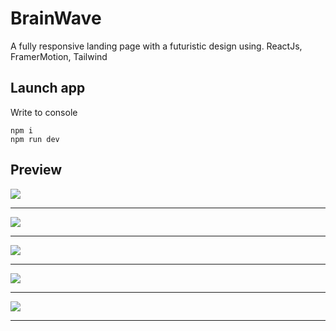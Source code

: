 # BrainWave
A fully responsive landing page with a futuristic design using. ReactJs, FramerMotion, Tailwind
## Launch app
Write to console
```
npm i
npm run dev
```
## Preview
![](https://guleb23-myporfel-3c02.twc1.net/assets/GlavB-PC7QvJXt.png)
____
![](https://guleb23-myporfel-3c02.twc1.net/assets/B1-D9pddLME.png)
____
![](https://guleb23-myporfel-3c02.twc1.net/assets/B2-D8lkD_fu.png)
____
![](https://guleb23-myporfel-3c02.twc1.net/assets/B3-BrUr0P0E.png)
____
![](https://guleb23-myporfel-3c02.twc1.net/assets/B4-Bhcp7Sfl.png)
____
